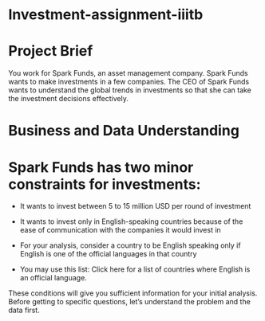 # Investment-assignment-iiitb
# Project Brief

You work for Spark Funds, an asset management company. Spark Funds wants to make investments in a few companies. The CEO of Spark Funds wants to understand the global trends in investments so that she can take the investment decisions effectively.

# Business and Data Understanding
 # Spark Funds has two minor constraints for investments:
  - It wants to invest between 5 to 15 million USD per round of investment

- It wants to invest only in English-speaking countries because of the ease of communication with the companies it would invest in

- For your analysis, consider a country to be English speaking only if English is one of the official languages in that country

- You may use this list: Click here for a list of countries where English is an official language.

 
These conditions will give you sufficient information for your initial analysis. Before getting to specific questions, let’s understand the problem and the data first.
